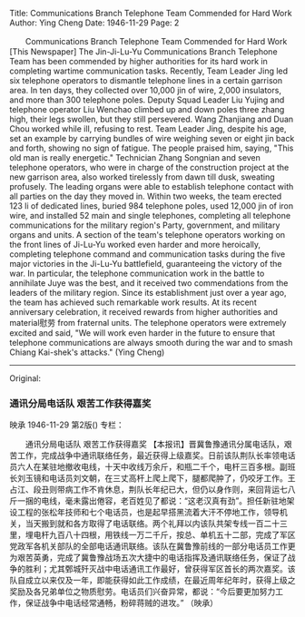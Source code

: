 Title: Communications Branch Telephone Team Commended for Hard Work
Author: Ying Cheng
Date: 1946-11-29
Page: 2

　　Communications Branch Telephone Team
    Commended for Hard Work
    [This Newspaper] The Jin-Ji-Lu-Yu Communications Branch Telephone Team has been commended by higher authorities for its hard work in completing wartime communication tasks. Recently, Team Leader Jing led six telephone operators to dismantle telephone lines in a certain garrison area. In ten days, they collected over 10,000 jin of wire, 2,000 insulators, and more than 300 telephone poles. Deputy Squad Leader Liu Yujing and telephone operator Liu Wenchao climbed up and down poles three zhang high, their legs swollen, but they still persevered. Wang Zhanjiang and Duan Chou worked while ill, refusing to rest. Team Leader Jing, despite his age, set an example by carrying bundles of wire weighing seven or eight jin back and forth, showing no sign of fatigue. The people praised him, saying, "This old man is really energetic." Technician Zhang Songnian and seven telephone operators, who were in charge of the construction project at the new garrison area, also worked tirelessly from dawn till dusk, sweating profusely. The leading organs were able to establish telephone contact with all parties on the day they moved in. Within two weeks, the team erected 123 li of dedicated lines, buried 984 telephone poles, used 12,000 jin of iron wire, and installed 52 main and single telephones, completing all telephone communications for the military region's Party, government, and military organs and units. A section of the team's telephone operators working on the front lines of Ji-Lu-Yu worked even harder and more heroically, completing telephone command and communication tasks during the five major victories in the Ji-Lu-Yu battlefield, guaranteeing the victory of the war. In particular, the telephone communication work in the battle to annihilate Juye was the best, and it received two commendations from the leaders of the military region. Since its establishment just over a year ago, the team has achieved such remarkable work results. At its recent anniversary celebration, it received rewards from higher authorities and material慰劳 from fraternal units. The telephone operators were extremely excited and said, "We will work even harder in the future to ensure that telephone communications are always smooth during the war and to smash Chiang Kai-shek's attacks."
    (Ying Cheng)



<hr /> 

Original: 


### 通讯分局电话队  艰苦工作获得嘉奖
映承
1946-11-29
第2版()
专栏：

　　通讯分局电话队
    艰苦工作获得嘉奖
    【本报讯】晋冀鲁豫通讯分属电话队，艰苦工作，完成战争中通讯联络任务，最近获得上级嘉奖。日前该队荆队长率领电话员六人在某驻地撤收电线，十天中收线万余斤，和瓶二千个，电杆三百多根。副班长刘玉镜和电话员刘文朝，在三丈高杆上爬上爬下，腿都爬肿了，仍咬牙工作。王占江、段丑则带病工作不肯休息，荆队长年纪已大，但仍以身作则，来回背运七八斤一捆的电线，毫未露出倦容，老百姓见了都说：“这老汉真有劲”。担任新驻地架设工程的张松年技师和七个电话员，也是起早搭黑流着大汗不停地工作，领导机关，当天搬到就和各方取得了电话联络。两个礼拜以内该队共架专线一百二十三里，埋电杆九百八十四根，用铁线一万二千斤，按总、单机五十二部，完成了军区党政军各机关部队的全部电话通讯联络。该队在冀鲁豫前线的一部分电话员工作更为艰苦英勇，完成了冀鲁豫战场五次大捷中的电话指挥及通讯联络任务，保证了战争的胜利；尤其鄄城歼灭战中电话通讯工作最好，曾获得军区首长的两次嘉奖。该队自成立以来仅及一年，即能获得如此工作成绩，在最近周年纪年时，获得上级之奖励及各兄弟单位之物质慰劳。电话员们兴奋异常，都说：“今后要更加努力工作，保证战争中电话经常通畅，粉碎蒋贼的进攻。”
    （映承）
